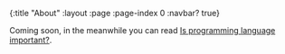 {:title "About"
 :layout :page
 :page-index 0
 :navbar? true}

Coming soon, in the meanwhile you can read [Is programming language important?](/posts/2015-07-12-is-lang-important.html).
